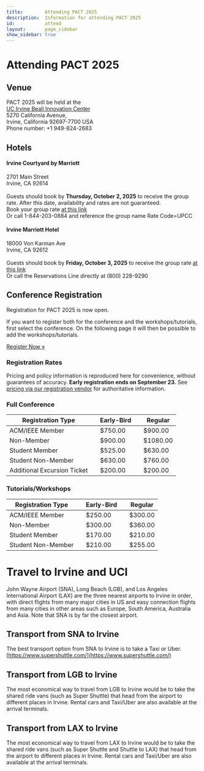```yaml
---
title:        Attending PACT 2025
description:  Information for attending PACT 2025
id:           attend
layout:       page_sidebar
show_sidebar: true
---
```


# Attending PACT 2025

## Venue

PACT 2025 will be held at the <br>
<a href="https://innovation.uci.edu/">UC Irvine Beall Innovation Center</a>
<br>
5270 California Avenue, <br>
Irvine, California 92697-7700 USA <br>
Phone number: +1 949-824-2683 <br>

## Hotels

#### Irvine Courtyard by Marriott
2701 Main Street <br>
Irvine, CA 92614 <br> <br>
Guests should book by **Thursday, October 2, 2025** to receive the group rate.  After this date, availability and rates are not guaranteed. <br>
Book your group rate [at this link](https://www.marriott.com/event-reservations/reservation-link.mi?id=1754428513840&key=GRP&app=resvlink) <br>
Or call 1-844-203-0884 and reference the group name Rate Code=UPCC  <br>

#### Irvine Marriott Hotel
18000 Von Karman Ave <br> 
Irvine, CA 92612 <br> <br>
Guests should book by **Friday, October 3, 2025** to receive the group rate [at this link](https://www.marriott.com/event-reservations/reservation-link.mi?id=1754496308863&key=GRP&app=resvlink) <br>
Or call the Reservations Line directly at (800) 228-9290 <br>




## Conference Registration

Registration for PACT 2025 is now open. <br>

If you want to register both for the conference and the workshops/tutorials, first select the conference. On the following page it will then be possible to add the workshops/tutorials. <br>

<a href="https://cvent.me/Ev0W1g" class="btn btn-primary btn-lg px-4 me-md-2">Register Now »</a>

### Registration Rates

Pricing and policy information is reproduced here for convenience, without guarantees of accuracy. 
**Early registration ends on September 23.**
See [pricing via our registration vendor](https://web.cvent.com/event/ba0e3914-265e-4cd6-a6f6-95228864cf42/websitePage:f5f1940b-980e-4398-96f6-3b681ef5e4a3) for authoritative information.


### Full Conference

| Registration Type           | | Early-Bird | | Regular  |
|-----------------------------|-|------------|-|----------|
| ACM/IEEE Member             | | $750.00    | | $900.00 |
| Non-Member     	            | | $900.00    | | $1080.00 |
| Student Member              | | $525.00    | | $630.00  |
| Student Non-Member          | | $630.00    | | $760.00  |
| Additional Excursion Ticket | | $200.00    | | $200.00  |



### Tutorials/Workshops

| Registration Type   | | Early-Bird | | Regular |
| --------------------|-|------------|-|---------|
| ACM/IEEE Member     | | $250.00    | | $300.00 |
| Non-Member          | | $300.00    | | $360.00 |
| Student Member      | | $170.00    | | $210.00 |
| Student Non-Member  | | $210.00    | | $255.00 |



# Travel to Irvine and UCI

John Wayne Airport (SNA), Long Beach (LGB), and Los Angeles International Airport (LAX) are the three nearest airports to Irvine in order, with direct flights from many major cities in US and easy connection flights from many cities in other areas such as Europe, South America, Australia and Asia.  Note that SNA is by far the closest airport.

## Transport from SNA to Irvine
The best transport option from SNA to Irvine is to take a Taxi or Uber. <br>
[https://www.supershuttle.com/](https://www.supershuttle.com/)

## Transport from LGB to Irvine
The most economical way to travel from LGB to Irvine would be to take the shared ride vans (such as Super Shuttle) that head from the airport to different places in Irvine. Rental cars and Taxi/Uber are also available at the arrival terminals.

## Transport from LAX to Irvine
The most economical way to travel from LAX to Irvine would be to take the shared ride vans (such as Super Shuttle and Shuttle to LAX) that head from the airport to different places in Irvine. Rental cars and Taxi/Uber are also available at the arrival terminals.


